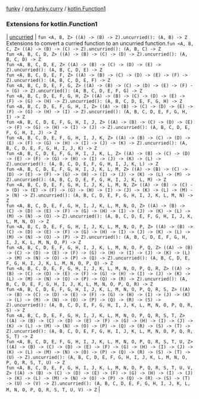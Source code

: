 [funky](../../index.md) / [org.funky.curry](../index.md) / [kotlin.Function1](.)

### Extensions for kotlin.Function1

| [uncurried](uncurried.md) | `fun <A, B, Z> ((A) -> (B) -> Z).uncurried(): (A, B) -> Z`<br>Extensions to convert a curried function to an uncurried function.`fun <A, B, C, Z> ((A) -> (B) -> (C) -> Z).uncurried(): (A, B, C) -> Z`<br>`fun <A, B, C, D, Z> ((A) -> (B) -> (C) -> (D) -> Z).uncurried(): (A, B, C, D) -> Z`<br>`fun <A, B, C, D, E, Z> ((A) -> (B) -> (C) -> (D) -> (E) -> Z).uncurried(): (A, B, C, D, E) -> Z`<br>`fun <A, B, C, D, E, F, Z> ((A) -> (B) -> (C) -> (D) -> (E) -> (F) -> Z).uncurried(): (A, B, C, D, E, F) -> Z`<br>`fun <A, B, C, D, E, F, G, Z> ((A) -> (B) -> (C) -> (D) -> (E) -> (F) -> (G) -> Z).uncurried(): (A, B, C, D, E, F, G) -> Z`<br>`fun <A, B, C, D, E, F, G, H, Z> ((A) -> (B) -> (C) -> (D) -> (E) -> (F) -> (G) -> (H) -> Z).uncurried(): (A, B, C, D, E, F, G, H) -> Z`<br>`fun <A, B, C, D, E, F, G, H, I, Z> ((A) -> (B) -> (C) -> (D) -> (E) -> (F) -> (G) -> (H) -> (I) -> Z).uncurried(): (A, B, C, D, E, F, G, H, I) -> Z`<br>`fun <A, B, C, D, E, F, G, H, I, J, Z> ((A) -> (B) -> (C) -> (D) -> (E) -> (F) -> (G) -> (H) -> (I) -> (J) -> Z).uncurried(): (A, B, C, D, E, F, G, H, I, J) -> Z`<br>`fun <A, B, C, D, E, F, G, H, I, J, K, Z> ((A) -> (B) -> (C) -> (D) -> (E) -> (F) -> (G) -> (H) -> (I) -> (J) -> (K) -> Z).uncurried(): (A, B, C, D, E, F, G, H, I, J, K) -> Z`<br>`fun <A, B, C, D, E, F, G, H, I, J, K, L, Z> ((A) -> (B) -> (C) -> (D) -> (E) -> (F) -> (G) -> (H) -> (I) -> (J) -> (K) -> (L) -> Z).uncurried(): (A, B, C, D, E, F, G, H, I, J, K, L) -> Z`<br>`fun <A, B, C, D, E, F, G, H, I, J, K, L, M, Z> ((A) -> (B) -> (C) -> (D) -> (E) -> (F) -> (G) -> (H) -> (I) -> (J) -> (K) -> (L) -> (M) -> Z).uncurried(): (A, B, C, D, E, F, G, H, I, J, K, L, M) -> Z`<br>`fun <A, B, C, D, E, F, G, H, I, J, K, L, M, N, Z> ((A) -> (B) -> (C) -> (D) -> (E) -> (F) -> (G) -> (H) -> (I) -> (J) -> (K) -> (L) -> (M) -> (N) -> Z).uncurried(): (A, B, C, D, E, F, G, H, I, J, K, L, M, N) -> Z`<br>`fun <A, B, C, D, E, F, G, H, I, J, K, L, M, N, O, Z> ((A) -> (B) -> (C) -> (D) -> (E) -> (F) -> (G) -> (H) -> (I) -> (J) -> (K) -> (L) -> (M) -> (N) -> (O) -> Z).uncurried(): (A, B, C, D, E, F, G, H, I, J, K, L, M, N, O) -> Z`<br>`fun <A, B, C, D, E, F, G, H, I, J, K, L, M, N, O, P, Z> ((A) -> (B) -> (C) -> (D) -> (E) -> (F) -> (G) -> (H) -> (I) -> (J) -> (K) -> (L) -> (M) -> (N) -> (O) -> (P) -> Z).uncurried(): (A, B, C, D, E, F, G, H, I, J, K, L, M, N, O, P) -> Z`<br>`fun <A, B, C, D, E, F, G, H, I, J, K, L, M, N, O, P, Q, Z> ((A) -> (B) -> (C) -> (D) -> (E) -> (F) -> (G) -> (H) -> (I) -> (J) -> (K) -> (L) -> (M) -> (N) -> (O) -> (P) -> (Q) -> Z).uncurried(): (A, B, C, D, E, F, G, H, I, J, K, L, M, N, O, P, Q) -> Z`<br>`fun <A, B, C, D, E, F, G, H, I, J, K, L, M, N, O, P, Q, R, Z> ((A) -> (B) -> (C) -> (D) -> (E) -> (F) -> (G) -> (H) -> (I) -> (J) -> (K) -> (L) -> (M) -> (N) -> (O) -> (P) -> (Q) -> (R) -> Z).uncurried(): (A, B, C, D, E, F, G, H, I, J, K, L, M, N, O, P, Q, R) -> Z`<br>`fun <A, B, C, D, E, F, G, H, I, J, K, L, M, N, O, P, Q, R, S, Z> ((A) -> (B) -> (C) -> (D) -> (E) -> (F) -> (G) -> (H) -> (I) -> (J) -> (K) -> (L) -> (M) -> (N) -> (O) -> (P) -> (Q) -> (R) -> (S) -> Z).uncurried(): (A, B, C, D, E, F, G, H, I, J, K, L, M, N, O, P, Q, R, S) -> Z`<br>`fun <A, B, C, D, E, F, G, H, I, J, K, L, M, N, O, P, Q, R, S, T, Z> ((A) -> (B) -> (C) -> (D) -> (E) -> (F) -> (G) -> (H) -> (I) -> (J) -> (K) -> (L) -> (M) -> (N) -> (O) -> (P) -> (Q) -> (R) -> (S) -> (T) -> Z).uncurried(): (A, B, C, D, E, F, G, H, I, J, K, L, M, N, O, P, Q, R, S, T) -> Z`<br>`fun <A, B, C, D, E, F, G, H, I, J, K, L, M, N, O, P, Q, R, S, T, U, Z> ((A) -> (B) -> (C) -> (D) -> (E) -> (F) -> (G) -> (H) -> (I) -> (J) -> (K) -> (L) -> (M) -> (N) -> (O) -> (P) -> (Q) -> (R) -> (S) -> (T) -> (U) -> Z).uncurried(): (A, B, C, D, E, F, G, H, I, J, K, L, M, N, O, P, Q, R, S, T, U) -> Z`<br>`fun <A, B, C, D, E, F, G, H, I, J, K, L, M, N, O, P, Q, R, S, T, U, V, Z> ((A) -> (B) -> (C) -> (D) -> (E) -> (F) -> (G) -> (H) -> (I) -> (J) -> (K) -> (L) -> (M) -> (N) -> (O) -> (P) -> (Q) -> (R) -> (S) -> (T) -> (U) -> (V) -> Z).uncurried(): (A, B, C, D, E, F, G, H, I, J, K, L, M, N, O, P, Q, R, S, T, U, V) -> Z` |

